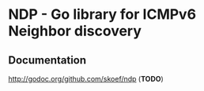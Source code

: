 # NDP - Go library for ICMPv6 Neighbor discovery

## Documentation
http://godoc.org/github.com/skoef/ndp (**TODO**)
